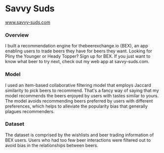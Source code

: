 # Savvy Suds
www.savvy-suds.com

### Overview
I built a recommendation engine for thebeerexchange.io (BEX), an app enabling users to trade beers they have for beers they want. Looking for Pliny the Younger or Heady Topper? Sign up for BEX. If you just want to know what beer to try next, check out my web app at savvy-suds.com.

### Model
I used an item-based collaborative filtering model that employs Jaccard similarity to pick beers to recommend. That's a fancy way of saying that my model recommends the beers enjoyed by users with tastes similar to yours. The model avoids recommending beers preferred by users with different preferences, which helps to alleviate the popularity bias that generally plagues recommenders.

### Dataset
The dataset is comprised by the wishlists and beer trading information of BEX users. Users who had too few beer interactions were filtered out to avoid bias in the relationships between beers.
